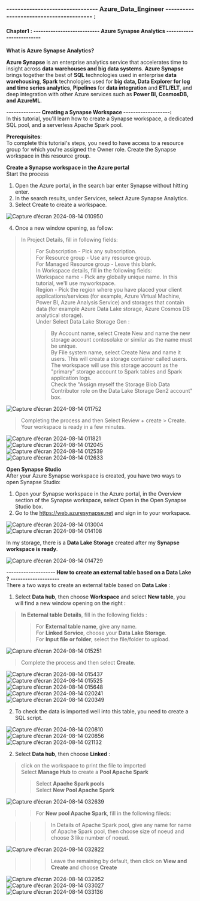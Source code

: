 ### -------------------------------- Azure_Data_Engineer ---------------------------------------- :

#### Chapter1 : --------------------------- Azure Synapse Analytics -------------------------

**What is Azure Synapse Analytics?** <br>

**Azure Synapse** is an enterprise analytics service that accelerates time to insight across **data warehouses and big data systems**. **Azure Synapse** brings together the best of **SQL** technologies used in enterprise **data warehousing**, **Spark** technologies used for **big data, Data Explorer for log and time series analytics**, **Pipelines** for **data integration** and **ETL/ELT**, and deep integration with other Azure services such as **Power BI, CosmosDB, and AzureML**.<br>

**-------------- Creating a Synapse Workspace -------------------:** <br>
In this tutorial, you'll learn how to create a Synapse workspace, a dedicated SQL pool, and a serverless Apache Spark pool. <br>

**Prerequisites**: <br>
To complete this tutorial's steps, you need to have access to a resource group for which you're assigned the Owner role. Create the Synapse workspace in this resource group. <br>

**Create a Synapse workspace in the Azure portal**  <br>
Start the process <br>
1. Open the Azure portal, in the search bar enter Synapse without hitting enter. <br>
2. In the search results, under Services, select Azure Synapse Analytics. <br>
3. Select Create to create a workspace. <br>

![Capture d’écran 2024-08-14 010950](https://github.com/user-attachments/assets/0c6fc256-c205-45eb-aac5-8ee7e9374df8)

4. Once a new window opening, as follow: <br>
> In Project Details, fill in following fields: <br>
>> For Subscription - Pick any subscription. <br>
>> For Resource group - Use any resource group. <br>
>> For Managed Resource group - Leave this blank. <br>
> In Workspace details, fill in the following fields: <br>
>> Workspace name - Pick any globally unique name. In this tutorial, we'll use myworkspace. <br>
>>  Region - Pick the region where you have placed your client applications/services (for example, Azure Virtual Machine, Power BI, Azure Analysis Service) and storages that contain data (for example Azure Data Lake storage, Azure Cosmos DB analytical storage). <br>
>> Under Select Data Lake Storage Gen : <br>
>>> By Account name, select Create New and name the new storage account contosolake or similar as the name must be unique. <br>
>>> By File system name, select Create New and name it users. This will create a storage container called users. The workspace will use this storage account as the "primary" storage account to Spark tables and Spark application logs. <br> 
>>> Check the "Assign myself the Storage Blob Data Contributor role on the Data Lake Storage Gen2 account" box. <br>

![Capture d’écran 2024-08-14 011752](https://github.com/user-attachments/assets/bf504b18-82c7-40f8-bb4f-4896e102deb1)

> Completing the process and then Select Review + create > Create. Your workspace is ready in a few minutes.<br>

![Capture d’écran 2024-08-14 011821](https://github.com/user-attachments/assets/6d72a890-3045-4a68-9493-3e1a5714181f)
![Capture d’écran 2024-08-14 012045](https://github.com/user-attachments/assets/9739be7a-b7c3-44e7-ac56-397178ee33cf)
![Capture d’écran 2024-08-14 012539](https://github.com/user-attachments/assets/716384ee-5800-4b6e-802c-0daab0ed3885)
![Capture d’écran 2024-08-14 012633](https://github.com/user-attachments/assets/d55cf66f-19e3-4ba3-b283-85a6910fb9c0)

**Open Synapse Studio** <br>
After your Azure Synapse workspace is created, you have two ways to open Synapse Studio:
1. Open your Synapse workspace in the Azure portal, in the Overview section of the Synapse workspace, select Open in the Open Synapse Studio box.  <br>
2. Go to the https://web.azuresynapse.net and sign in to your workspace.  <br>

![Capture d’écran 2024-08-14 013004](https://github.com/user-attachments/assets/c9cc6749-11db-4612-a399-8d37c97b848f)
![Capture d’écran 2024-08-14 014108](https://github.com/user-attachments/assets/104a3222-8be7-4210-b721-ad864e2d98a2)

In my storage, there is a **Data Lake Storage** created after my **Synapse workspace is ready**.

![Capture d’écran 2024-08-14 014729](https://github.com/user-attachments/assets/a5a563cc-6601-4c25-824a-2c93b05c1699)

**-------------------- How to create an external table based on a **Data Lake** ? --------------------** <br>
There a two ways to create an external table based on **Data Lake** :<br>
1. Select **Data hub**, then choose **Workspace** and select **New table**, you will find a new window opening on the right :<br>
> **In External table Details**, fill in the following fields : <br>
>> For **External table name**, give any name. <br>
>> For **Linked Service**, choose your **Data Lake Storage**. <br>
>> For **Input file or folder**, select the file/folder to upload. <br>

![Capture d’écran 2024-08-14 015251](https://github.com/user-attachments/assets/c32d0b4e-4b1f-49e9-b8e2-abe3661ffeb3)

> Complete the process and then select **Create**. <br>

![Capture d’écran 2024-08-14 015437](https://github.com/user-attachments/assets/ff7ef6fb-4e25-4e9a-8716-fcf0ce7accbe)
![Capture d’écran 2024-08-14 015525](https://github.com/user-attachments/assets/6c068722-3d8d-4dc1-a7f6-35d22e16a4a7)
![Capture d’écran 2024-08-14 015648](https://github.com/user-attachments/assets/e524d828-34ee-4806-8336-1b59bb638716)
![Capture d’écran 2024-08-14 020241](https://github.com/user-attachments/assets/66a9661a-c935-46de-95cf-3200afaf4c78)
![Capture d’écran 2024-08-14 020349](https://github.com/user-attachments/assets/1821c55c-a406-47ab-ad6e-51e2d672c975)

2. To check the data is imported well into this table, you need to create a SQL script. <br>

![Capture d’écran 2024-08-14 020810](https://github.com/user-attachments/assets/ba566d5d-3635-4eed-ae68-852e80bb71fd)
![Capture d’écran 2024-08-14 020856](https://github.com/user-attachments/assets/95b3a6ef-d68e-4490-8bcf-dd96f21f9fa7)
![Capture d’écran 2024-08-14 021132](https://github.com/user-attachments/assets/9e5f87ff-758f-4247-843d-e3a4d1d0ec0e)

2. Select **Data hub**, then choose **Linked** : <br>
> click on the workspace to print the file to imported <br>
> Select **Manage Hub** to create a **Pool Apache Spark** <br>
>> Select **Apache Spark pools** <br>
>> Select **New Pool Apache Spark** <br>

![Capture d’écran 2024-08-14 032639](https://github.com/user-attachments/assets/4c209bc3-a781-4350-ba79-d9c1c0cf4c35)

>> For **New pool Apache Spark**, fill in the following fileds: <br>

>>>  In Details of Apache Spark pool, give any name for name of Apache Spark pool, then choose size of noeud and choose 3 like number of noeud. <br>

![Capture d’écran 2024-08-14 032822](https://github.com/user-attachments/assets/17a6fc06-5e0a-46ab-bc51-a8337ad64d8e)

>>> Leave the remaining by default, then click on **View and Create** and choose **Create** <br>

![Capture d’écran 2024-08-14 032952](https://github.com/user-attachments/assets/4158c49d-433f-46c5-bca1-a528f73944d8)
![Capture d’écran 2024-08-14 033027](https://github.com/user-attachments/assets/046b810b-f0d3-4971-bd82-91489b9a243e)
![Capture d’écran 2024-08-14 033136](https://github.com/user-attachments/assets/a99e51eb-9047-4605-8f57-24c88182bd5e)




